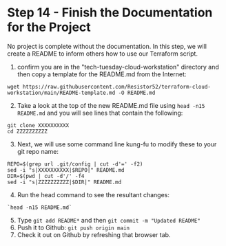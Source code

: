 # Step 14 - Finish the Documentation for the Project

No project is complete without the documentation. In this step, we will create a README
to inform others how to use our Terraform script.

1. confirm you are in the "tech-tuesday-cloud-workstation" directory and then copy
a template for the README.md from the Internet:

```
wget https://raw.githubusercontent.com/Resistor52/terraform-cloud-workstation/main/README-template.md -O README.md
```

2. Take a look at the top of the new README.md file using `head -n15 README.md` and you
will see lines that contain the following:

```
git clone XXXXXXXXXX
cd ZZZZZZZZZZ
```

3. Next, we will use some command line kung-fu to modify these to your git repo name:

```
REPO=$(grep url .git/config | cut -d'=' -f2)
sed -i "s|XXXXXXXXXX|$REPO|" README.md
DIR=$(pwd | cut -d'/' -f4
sed -i "s|ZZZZZZZZZZ|$DIR|" README.md
```

4. Run the head command to see the resultant changes:

```
`head -n15 README.md`
```

5. Type `git add README*` and then `git commit -m "Updated README"`
6. Push it to Github: `git push origin main`
7. Check it out on Github by refreshing that browser tab.
